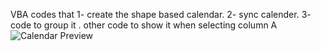 VBA codes that
1- create the shape based calendar. 
2- sync calender.
3- code to group it . other code to show it when selecting column A
![Calendar Preview](images/picture.png)
